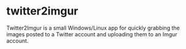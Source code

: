 # twitter2imgur
Twitter2Imgur is a small Windows/Linux app for quickly grabbing the images posted to a Twitter account and uploading them to an Imgur account.
